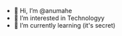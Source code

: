 - 👋 Hi, I’m @anumahe
- 👀 I’m interested in Technologyy
- 🌱 I’m currently learning (it's secret)

<!---
anumahe/anumahe is a ✨ special ✨ repository because its `README.md` (this file) appears on your GitHub profile.
You can click the Preview link to take a look at your changes.
--->
